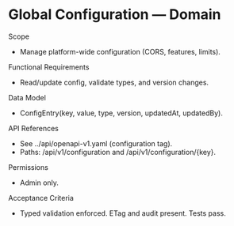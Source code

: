 <!--
File: configuration.md
Purpose: Domain documentation for Global Configuration. Summarizes scope,
RFs, data model, API references, permissions, and acceptance criteria.
All Rights Reserved. Arodi Emmanuel
-->

# Global Configuration — Domain

Scope

- Manage platform-wide configuration (CORS, features, limits).

Functional Requirements

- Read/update config, validate types, and version changes.

Data Model

- ConfigEntry(key, value, type, version, updatedAt, updatedBy).

API References

- See ../api/openapi-v1.yaml (configuration tag).
- Paths: /api/v1/configuration and /api/v1/configuration/{key}.

Permissions

- Admin only.

Acceptance Criteria

- Typed validation enforced. ETag and audit present. Tests pass.

